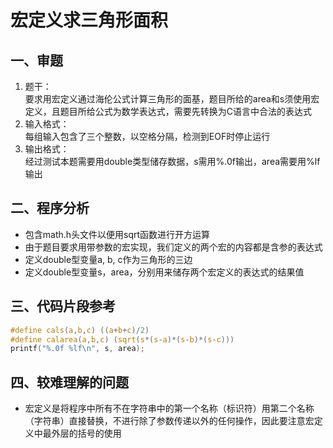# 宏定义求三角形面积

## 一、审题

1. 题干：  
    要求用宏定义通过海伦公式计算三角形的面基，题目所给的area和s须使用宏定义，且题目所给公式为数学表达式，需要先转换为C语言中合法的表达式
2. 输入格式：  
    每组输入包含了三个整数，以空格分隔，检测到EOF时停止运行
3. 输出格式：  
    经过测试本题需要用double类型储存数据，s需用%.0f输出，area需要用%lf输出

## 二、程序分析

+ 包含math.h头文件以便用sqrt函数进行开方运算
+ 由于题目要求用带参数的宏实现，我们定义的两个宏的内容都是含参的表达式
+ 定义double型变量a, b, c作为三角形的三边
+ 定义double型变量s，area，分别用来储存两个宏定义的表达式的结果值

## 三、代码片段参考

```C
#define cals(a,b,c) ((a+b+c)/2)
#define calarea(a,b,c) (sqrt(s*(s-a)*(s-b)*(s-c)))
printf("%.0f %lf\n", s, area);
```

## 四、较难理解的问题

+ 宏定义是将程序中所有不在字符串中的第一个名称（标识符）用第二个名称（字符串）直接替换，不进行除了参数传递以外的任何操作，因此要注意宏定义中最外层的括号的使用